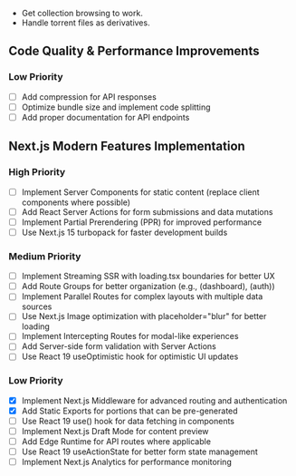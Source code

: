 - Get collection browsing to work.
- Handle torrent files as derivatives.

## Code Quality & Performance Improvements

### Low Priority
- [ ] Add compression for API responses
- [ ] Optimize bundle size and implement code splitting
- [ ] Add proper documentation for API endpoints

## Next.js Modern Features Implementation

### High Priority
- [ ] Implement Server Components for static content (replace client components where possible)
- [ ] Add React Server Actions for form submissions and data mutations
- [ ] Implement Partial Prerendering (PPR) for improved performance
- [ ] Use Next.js 15 turbopack for faster development builds

### Medium Priority
- [ ] Implement Streaming SSR with loading.tsx boundaries for better UX
- [ ] Add Route Groups for better organization (e.g., (dashboard), (auth))
- [ ] Implement Parallel Routes for complex layouts with multiple data sources
- [ ] Use Next.js Image optimization with placeholder="blur" for better loading
- [ ] Implement Intercepting Routes for modal-like experiences
- [ ] Add Server-side form validation with Server Actions
- [ ] Use React 19 useOptimistic hook for optimistic UI updates

### Low Priority
- [x] Implement Next.js Middleware for advanced routing and authentication
- [x] Add Static Exports for portions that can be pre-generated
- [ ] Use React 19 use() hook for data fetching in components
- [ ] Implement Next.js Draft Mode for content preview
- [ ] Add Edge Runtime for API routes where applicable
- [ ] Use React 19 useActionState for better form state management
- [ ] Implement Next.js Analytics for performance monitoring